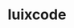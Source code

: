 ---
title: luixcode
github: https://github.com/luixcode
mode: dark
transition: 3s
archetype:
  - Little Bit of Everything
---
